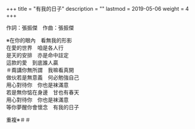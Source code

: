 +++
title = "有我的日子"
description = ""
lastmod = 2019-05-06
weight = 4
+++

作詞：張振傑　作曲：張振傑

※在你的眼內　看無我的形影  
在愛的世界　咱是各人行  
是天的安排　亦是命中註定  
這款的愛　到底誰人贏  
＃甭講你無所謂　我嘛看真開  
做伙若是無意義　何必勉強自己  
用心對待你　你也是袜滿意  
若是無你惦在身邊　甘也有春天  
用心對待你　你也是袜滿意  
等你夢醒你會懷念　有我的日子  

重複※＃＃